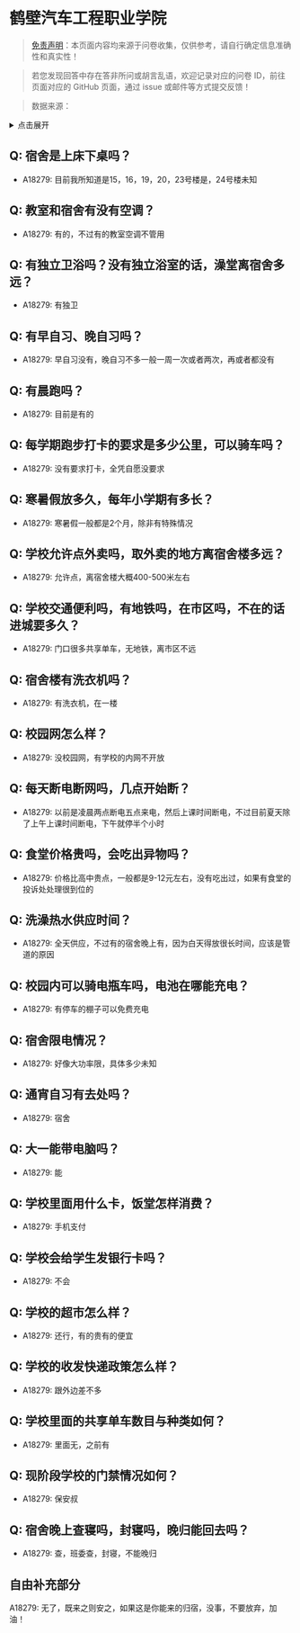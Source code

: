# 鹤壁汽车工程职业学院

> [免责声明](https://colleges.chat/#_3)：本页面内容均来源于问卷收集，仅供参考，请自行确定信息准确性和真实性！

> 若您发现回答中存在答非所问或胡言乱语，欢迎记录对应的问卷 ID，前往页面对应的 GitHub 页面，通过 issue 或邮件等方式提交反馈！

> 数据来源：

<details><summary>点击展开</summary>
<ul>
<li>A18279: 匿名 (2023 年 06 月)</li>
</ul>
</details>

## Q: 宿舍是上床下桌吗？

- A18279: 目前我所知道是15，16，19，20，23号楼是，24号楼未知

## Q: 教室和宿舍有没有空调？

- A18279: 有的，不过有的教室空调不管用

## Q: 有独立卫浴吗？没有独立浴室的话，澡堂离宿舍多远？

- A18279: 有独卫

## Q: 有早自习、晚自习吗？

- A18279: 早自习没有，晚自习不多一般一周一次或者两次，再或者都没有

## Q: 有晨跑吗？

- A18279: 目前是有的

## Q: 每学期跑步打卡的要求是多少公里，可以骑车吗？

- A18279: 没有要求打卡，全凭自愿没要求

## Q: 寒暑假放多久，每年小学期有多长？

- A18279: 寒暑假一般都是2个月，除非有特殊情况

## Q: 学校允许点外卖吗，取外卖的地方离宿舍楼多远？

- A18279: 允许点，离宿舍楼大概400-500米左右

## Q: 学校交通便利吗，有地铁吗，在市区吗，不在的话进城要多久？

- A18279: 门口很多共享单车，无地铁，离市区不远

## Q: 宿舍楼有洗衣机吗？

- A18279: 有洗衣机，在一楼

## Q: 校园网怎么样？

- A18279: 没校园网，有学校的内网不开放

## Q: 每天断电断网吗，几点开始断？

- A18279: 以前是凌晨两点断电五点来电，然后上课时间断电，不过目前夏天除了上午上课时间断电，下午就停半个小时

## Q: 食堂价格贵吗，会吃出异物吗？

- A18279: 价格比高中贵点，一般都是9-12元左右，没有吃出过，如果有食堂的投诉处处理很到位的

## Q: 洗澡热水供应时间？

- A18279: 全天供应，不过有的宿舍晚上有，因为白天得放很长时间，应该是管道的原因

## Q: 校园内可以骑电瓶车吗，电池在哪能充电？

- A18279: 有停车的棚子可以免费充电

## Q: 宿舍限电情况？

- A18279: 好像大功率限，具体多少未知

## Q: 通宵自习有去处吗？

- A18279: 宿舍

## Q: 大一能带电脑吗？

- A18279: 能

## Q: 学校里面用什么卡，饭堂怎样消费？

- A18279: 手机支付

## Q: 学校会给学生发银行卡吗？

- A18279: 不会

## Q: 学校的超市怎么样？

- A18279: 还行，有的贵有的便宜

## Q: 学校的收发快递政策怎么样？

- A18279: 跟外边差不多

## Q: 学校里面的共享单车数目与种类如何？

- A18279: 里面无，之前有

## Q: 现阶段学校的门禁情况如何？

- A18279: 保安叔

## Q: 宿舍晚上查寝吗，封寝吗，晚归能回去吗？

- A18279: 查，班委查，封寝，不能晚归

## 自由补充部分

A18279: 无了，既来之则安之，如果这是你能来的归宿，没事，不要放弃，加油！